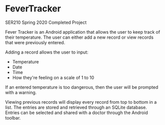# FeverTracker
SER210 Spring 2020 Completed Project

Fever Tracker is an Android application that allows the user to keep track of their temperature.
The user can either add a new record or view records that were previously entered.

Adding a record allows the user to input:
- Temperature 
- Date
- Time 
- How they're feeling on a scale of 1 to 10

If an entered temperature is too dangerous, then the user will be prompted with a warning.

Viewing previous records will display every record from top to bottom in a list. The entries are stored and retrieved
through an SQLite database. Entries can be selected and shared with a doctor through the Android toolbar.
